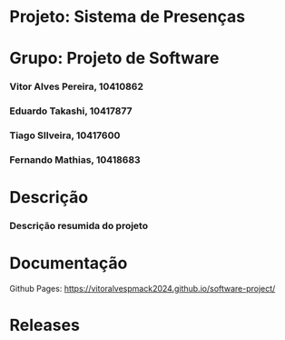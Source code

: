 # Projeto: Sistema de Presenças
# Grupo: Projeto de Software
### Vitor Alves Pereira, 10410862
### Eduardo Takashi, 10417877
### Tiago SIlveira, 10417600
### Fernando Mathias, 10418683
# Descrição
### Descrição resumida do projeto
# Documentação
Github Pages: https://vitoralvespmack2024.github.io/software-project/
# Releases
